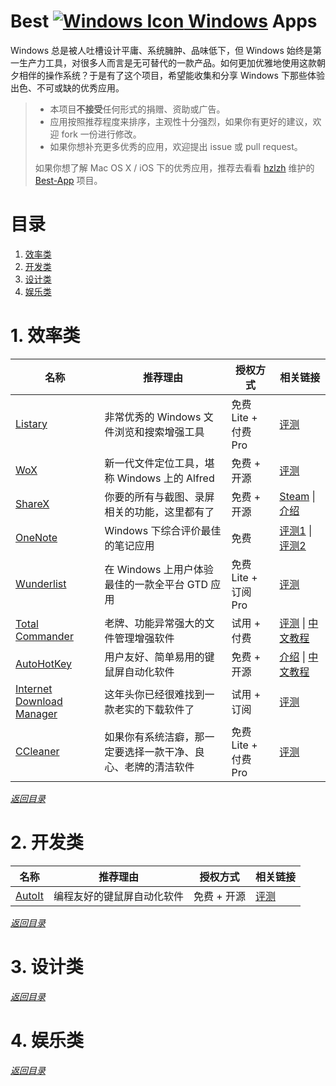 # Best [![Windows Icon][1] Windows][2] Apps

Windows 总是被人吐槽设计平庸、系统臃肿、品味低下，但 Windows 始终是第一生产力工具，对很多人而言是无可替代的一款产品。如何更加优雅地使用这款朝夕相伴的操作系统？于是有了这个项目，希望能收集和分享 Windows 下那些体验出色、不可或缺的优秀应用。

> * 本项目**不接受**任何形式的捐赠、资助或广告。
> * 应用按照推荐程度来排序，主观性十分强烈，如果你有更好的建议，欢迎 fork 一份进行修改。
> * 如果你想补充更多优秀的应用，欢迎提出 issue 或 pull request。
> 
> 如果你想了解 Mac OS X / iOS 下的优秀应用，推荐去看看 [hzlzh][3] 维护的 [Best-App][4] 项目。

# 目录

 1. [效率类][5]
 2. [开发类][6]
 3. [设计类][7]
 4. [娱乐类][8]

# 1. 效率类

|名称|推荐理由|授权方式|相关链接|
|---|---|---|---|
|[Listary][9]|非常优秀的 Windows 文件浏览和搜索增强工具|免费 Lite + 付费 Pro|[评测][10]|
|[WoX][11]|新一代文件定位工具，堪称 Windows 上的 Alfred|免费 + 开源|[评测][12]|
|[ShareX][13]|你要的所有与截图、录屏相关的功能，这里都有了|免费 + 开源|[Steam][14] \| [介绍][15]|
|[OneNote][16]|Windows 下综合评价最佳的笔记应用|免费|[评测1][17] \| [评测2][18]|
|[Wunderlist][19]|在 Windows 上用户体验最佳的一款全平台 GTD 应用|免费 Lite + 订阅 Pro|[评测][20]|
|[Total Commander][21]|老牌、功能异常强大的文件管理增强软件|试用 + 付费|[评测][22] \| [中文教程][23]|
|[AutoHotKey][24]|用户友好、简单易用的键鼠屏自动化软件|免费 + 开源|[介绍][25] \| [中文教程][26]|
|[Internet Download Manager][27]|这年头你已经很难找到一款老实的下载软件了|试用 + 订阅|[评测][28]|
|[CCleaner][29]|如果你有系统洁癖，那一定要选择一款干净、良心、老牌的清洁软件|免费 Lite + 付费 Pro|[评测][30]|

[*返回目录*][31]

# 2. 开发类

|名称|推荐理由|授权方式|相关链接|
|---|---|---|---|
|[AutoIt][32]|编程友好的键鼠屏自动化软件|免费 + 开源|[评测][33]|
[*返回目录*][34]

# 3. 设计类

[*返回目录*][35]

# 4. 娱乐类

[*返回目录*][36]


  [1]: http://i.imgur.com/waCNjA2.png
  [2]: https://www.microsoft.com/zh-cn/windows
  [3]: https://github.com/hzlzh
  [4]: https://github.com/hzlzh/Best-App
  [5]: #1-%E6%95%88%E7%8E%87%E7%B1%BB
  [6]: #2-%E5%BC%80%E5%8F%91%E7%B1%BB
  [7]: #3-%E8%AE%BE%E8%AE%A1%E7%B1%BB
  [8]: #4-%E5%A8%B1%E4%B9%90%E7%B1%BB
  [9]: http://www.listary.com/
  [10]: http://www.iplaysoft.com/listary.html
  [11]: https://github.com/Wox-launcher/Wox
  [12]: http://www.cnblogs.com/jadeboy/p/5517515.html
  [13]: https://getsharex.com/
  [14]: http://store.steampowered.com/app/400040/
  [15]: http://www.appinn.com/sharex/
  [16]: https://www.onenote.com/
  [17]: https://www.zhihu.com/question/21928562
  [18]: http://test.smzdm.com/pingce/p/10550/
  [19]: https://www.wunderlist.com/
  [20]: http://www.iplaysoft.com/wunderlist.html
  [21]: http://www.ghisler.com/
  [22]: https://www.zhihu.com/question/21616258
  [23]: https://xbeta.info/studytc/index.htm
  [24]: https://autohotkey.com/
  [25]: https://zh.wikipedia.org/wiki/AutoHotkey
  [26]: https://autohotkey.com/boards/viewtopic.php?t=1099
  [27]: https://www.internetdownloadmanager.com/
  [28]: https://xbeta.info/idm.htm
  [29]: https://www.piriform.com/ccleaner/download
  [30]: http://www.iplaysoft.com/ccleaner.html
  [31]: #%E7%9B%AE%E5%BD%95
  [32]: https://www.autoitscript.com/
  [33]: http://www.diggerplus.org/archives/1952
  [34]: #%E7%9B%AE%E5%BD%95
  [35]: #%E7%9B%AE%E5%BD%95
  [36]: #%E7%9B%AE%E5%BD%95
